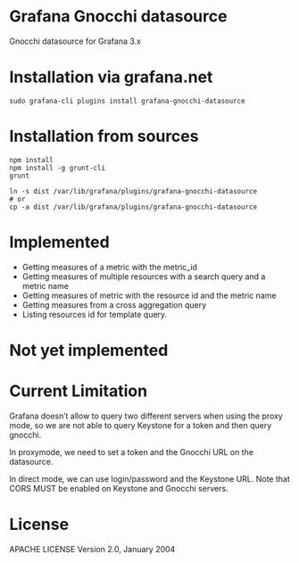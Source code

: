 Grafana Gnocchi datasource 
==========================

Gnocchi datasource for Grafana 3.x

Installation via grafana.net
============================

    sudo grafana-cli plugins install grafana-gnocchi-datasource

Installation from sources
=========================

    npm install
    npm install -g grunt-cli
    grunt

    ln -s dist /var/lib/grafana/plugins/grafana-gnocchi-datasource
    # or
    cp -a dist /var/lib/grafana/plugins/grafana-gnocchi-datasource


Implemented
===========

* Getting measures of a metric with the metric_id
* Getting measures of multiple resources with a search query and a metric name
* Getting measures of metric with the resource id and the metric name
* Getting measures from a cross aggregation query
* Listing resources id for template query.

Not yet implemented
===================


Current Limitation
==================

Grafana doesn’t allow to query two different servers when using the proxy mode,
so we are not able to query Keystone for a token and then query gnocchi.

In proxymode, we need to set a token and the Gnocchi URL on the datasource.

In direct mode, we can use login/password and the Keystone URL.
Note that CORS MUST be enabled on Keystone and Gnocchi servers.

License
=======

APACHE LICENSE Version 2.0, January 2004
